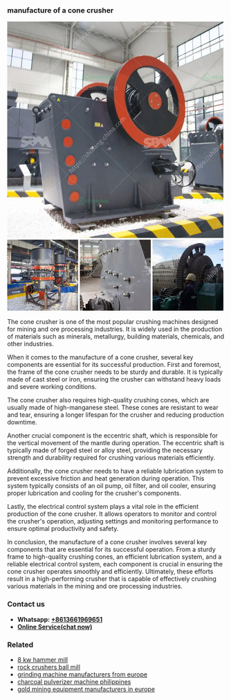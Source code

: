 <h3>manufacture of a cone crusher</h3><img src='1706773374.jpg' alt=''><p>The cone crusher is one of the most popular crushing machines designed for mining and ore processing industries. It is widely used in the production of materials such as minerals, metallurgy, building materials, chemicals, and other industries.</p><p>When it comes to the manufacture of a cone crusher, several key components are essential for its successful production. First and foremost, the frame of the cone crusher needs to be sturdy and durable. It is typically made of cast steel or iron, ensuring the crusher can withstand heavy loads and severe working conditions.</p><p>The cone crusher also requires high-quality crushing cones, which are usually made of high-manganese steel. These cones are resistant to wear and tear, ensuring a longer lifespan for the crusher and reducing production downtime.</p><p>Another crucial component is the eccentric shaft, which is responsible for the vertical movement of the mantle during operation. The eccentric shaft is typically made of forged steel or alloy steel, providing the necessary strength and durability required for crushing various materials efficiently.</p><p>Additionally, the cone crusher needs to have a reliable lubrication system to prevent excessive friction and heat generation during operation. This system typically consists of an oil pump, oil filter, and oil cooler, ensuring proper lubrication and cooling for the crusher's components.</p><p>Lastly, the electrical control system plays a vital role in the efficient production of the cone crusher. It allows operators to monitor and control the crusher's operation, adjusting settings and monitoring performance to ensure optimal productivity and safety.</p><p>In conclusion, the manufacture of a cone crusher involves several key components that are essential for its successful operation. From a sturdy frame to high-quality crushing cones, an efficient lubrication system, and a reliable electrical control system, each component is crucial in ensuring the cone crusher operates smoothly and efficiently. Ultimately, these efforts result in a high-performing crusher that is capable of effectively crushing various materials in the mining and ore processing industries.</p><h3>Contact us</h3><ul><li><strong>Whatsapp:&nbsp;<a href="https://wa.me/8613661969651">+8613661969651</a></strong></li><li><a href="https://swt.shibang-china.com/?git&amp;zhl&amp;manufacture of a cone crusher"><strong>Online Service(chat now)</strong></a></li></ul><h3>Related</h3><ul><li><a href='8 kw hammer mill.md'>8 kw hammer mill</a></li><li><a href='rock crushers ball mill.md'>rock crushers ball mill</a></li><li><a href='grinding machine manufacturers from europe.md'>grinding machine manufacturers from europe</a></li><li><a href='charcoal pulverizer machine philippines.md'>charcoal pulverizer machine philippines</a></li><li><a href='gold mining equipment manufacturers in europe.md'>gold mining equipment manufacturers in europe</a></li></ul>